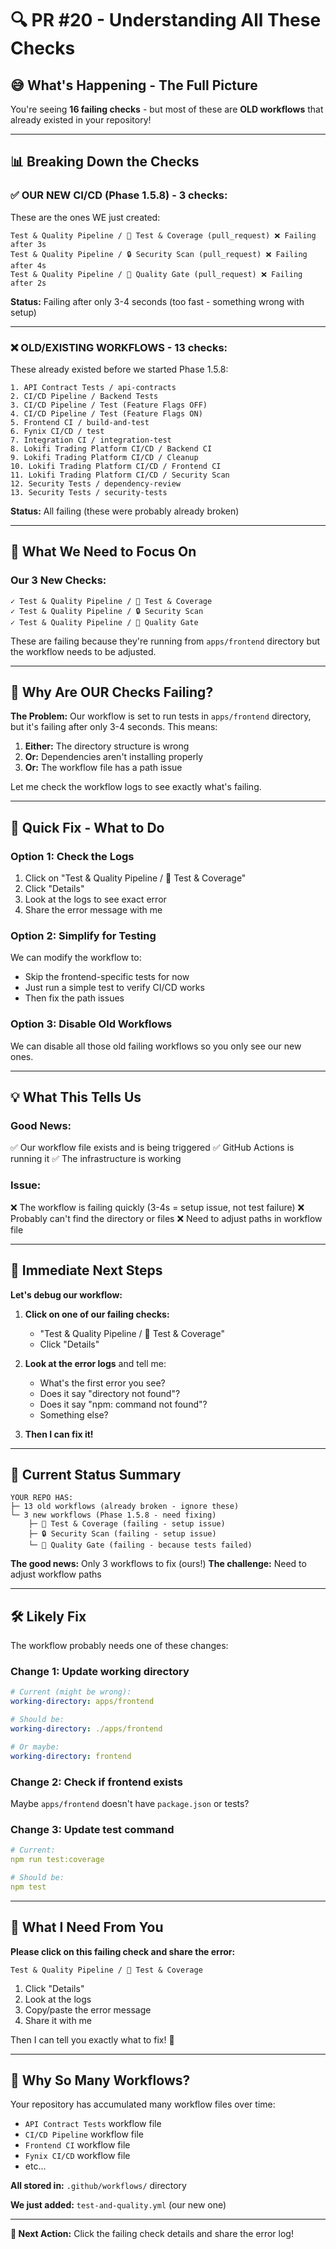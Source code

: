 # 🔍 PR #20 - Understanding All These Checks

## 😅 **What's Happening - The Full Picture**

You're seeing **16 failing checks** - but most of these are **OLD workflows** that already existed in your repository!

---

## 📊 **Breaking Down the Checks**

### **✅ OUR NEW CI/CD (Phase 1.5.8) - 3 checks:**

These are the ones WE just created:

```
Test & Quality Pipeline / 🧪 Test & Coverage (pull_request) ❌ Failing after 3s
Test & Quality Pipeline / 🔒 Security Scan (pull_request) ❌ Failing after 4s
Test & Quality Pipeline / 🎯 Quality Gate (pull_request) ❌ Failing after 2s
```

**Status:** Failing after only 3-4 seconds (too fast - something wrong with setup)

---

### **❌ OLD/EXISTING WORKFLOWS - 13 checks:**

These already existed before we started Phase 1.5.8:

```
1. API Contract Tests / api-contracts
2. CI/CD Pipeline / Backend Tests
3. CI/CD Pipeline / Test (Feature Flags OFF)
4. CI/CD Pipeline / Test (Feature Flags ON)
5. Frontend CI / build-and-test
6. Fynix CI/CD / test
7. Integration CI / integration-test
8. Lokifi Trading Platform CI/CD / Backend CI
9. Lokifi Trading Platform CI/CD / Cleanup
10. Lokifi Trading Platform CI/CD / Frontend CI
11. Lokifi Trading Platform CI/CD / Security Scan
12. Security Tests / dependency-review
13. Security Tests / security-tests
```

**Status:** All failing (these were probably already broken)

---

## 🎯 **What We Need to Focus On**

### **Our 3 New Checks:**

```
✓ Test & Quality Pipeline / 🧪 Test & Coverage
✓ Test & Quality Pipeline / 🔒 Security Scan
✓ Test & Quality Pipeline / 🎯 Quality Gate
```

These are failing because they're running from `apps/frontend` directory but the workflow needs to be adjusted.

---

## 🐛 **Why Are OUR Checks Failing?**

**The Problem:**
Our workflow is set to run tests in `apps/frontend` directory, but it's failing after only 3-4 seconds. This means:

1. **Either:** The directory structure is wrong
2. **Or:** Dependencies aren't installing properly
3. **Or:** The workflow file has a path issue

Let me check the workflow logs to see exactly what's failing.

---

## 🔧 **Quick Fix - What to Do**

### **Option 1: Check the Logs**

1. Click on "Test & Quality Pipeline / 🧪 Test & Coverage"
2. Click "Details"
3. Look at the logs to see exact error
4. Share the error message with me

### **Option 2: Simplify for Testing**

We can modify the workflow to:
- Skip the frontend-specific tests for now
- Just run a simple test to verify CI/CD works
- Then fix the path issues

### **Option 3: Disable Old Workflows**

We can disable all those old failing workflows so you only see our new ones.

---

## 💡 **What This Tells Us**

### **Good News:**
✅ Our workflow file exists and is being triggered
✅ GitHub Actions is running it
✅ The infrastructure is working

### **Issue:**
❌ The workflow is failing quickly (3-4s = setup issue, not test failure)
❌ Probably can't find the directory or files
❌ Need to adjust paths in workflow file

---

## 🎯 **Immediate Next Steps**

**Let's debug our workflow:**

1. **Click on one of our failing checks:**
   - "Test & Quality Pipeline / 🧪 Test & Coverage"
   - Click "Details"

2. **Look at the error logs** and tell me:
   - What's the first error you see?
   - Does it say "directory not found"?
   - Does it say "npm: command not found"?
   - Something else?

3. **Then I can fix it!**

---

## 📝 **Current Status Summary**

```
YOUR REPO HAS:
├─ 13 old workflows (already broken - ignore these)
└─ 3 new workflows (Phase 1.5.8 - need fixing)
    ├─ 🧪 Test & Coverage (failing - setup issue)
    ├─ 🔒 Security Scan (failing - setup issue)
    └─ 🎯 Quality Gate (failing - because tests failed)
```

**The good news:** Only 3 workflows to fix (ours!)
**The challenge:** Need to adjust workflow paths

---

## 🛠️ **Likely Fix**

The workflow probably needs one of these changes:

### **Change 1: Update working directory**
```yaml
# Current (might be wrong):
working-directory: apps/frontend

# Should be:
working-directory: ./apps/frontend

# Or maybe:
working-directory: frontend
```

### **Change 2: Check if frontend exists**
Maybe `apps/frontend` doesn't have `package.json` or tests?

### **Change 3: Update test command**
```yaml
# Current:
npm run test:coverage

# Should be:
npm test
```

---

## 🎯 **What I Need From You**

**Please click on this failing check and share the error:**

```
Test & Quality Pipeline / 🧪 Test & Coverage
```

1. Click "Details"
2. Look at the logs
3. Copy/paste the error message
4. Share it with me

Then I can tell you exactly what to fix! 🔧

---

## 💭 **Why So Many Workflows?**

Your repository has accumulated many workflow files over time:

- `API Contract Tests` workflow file
- `CI/CD Pipeline` workflow file
- `Frontend CI` workflow file
- `Fynix CI/CD` workflow file
- etc...

**All stored in:** `.github/workflows/` directory

**We just added:** `test-and-quality.yml` (our new one)

---

**🎯 Next Action:** Click the failing check details and share the error log!
